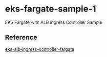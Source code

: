 # eks-fargate-sample-1

EKS Fargate with ALB Ingress Controller Sample

## Reference  

[eks-alb-ingress-controller-fargate](https://aws.amazon.com/premiumsupport/knowledge-center/eks-alb-ingress-controller-fargate/)  
